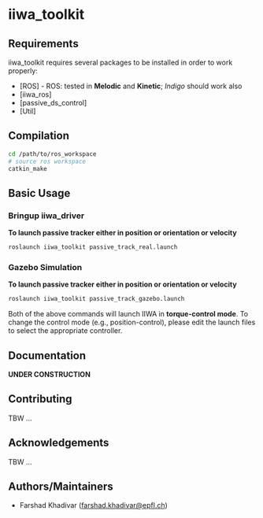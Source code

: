 iiwa_toolkit
========
 

Requirements
-----------

iiwa_toolkit requires several packages to be installed in order to work properly:

* [ROS] - ROS: tested in **Melodic** and **Kinetic**; *Indigo* should work also
* [iiwa_ros] 
* [passive_ds_control] 
* [Util]


Compilation
------------

```sh
cd /path/to/ros_workspace
# source ros workspace
catkin_make
```

Basic Usage
--------------

### Bringup iiwa_driver

**To launch passive tracker either in position or orientation or velocity**
```sh
roslaunch iiwa_toolkit passive_track_real.launch
```

### Gazebo Simulation

**To launch passive tracker either in position or orientation or velocity**
```sh
roslaunch iiwa_toolkit passive_track_gazebo.launch
```

Both of the above commands will launch IIWA in **torque-control mode**. To change the control mode (e.g., position-control), please edit the launch files to select the appropriate controller.


Documentation
---------------------

**UNDER CONSTRUCTION**

Contributing
---------------------
TBW ...

Acknowledgements
---------------------
TBW ...

Authors/Maintainers
---------------------
- Farshad Khadivar (farshad.khadivar@epfl.ch)
